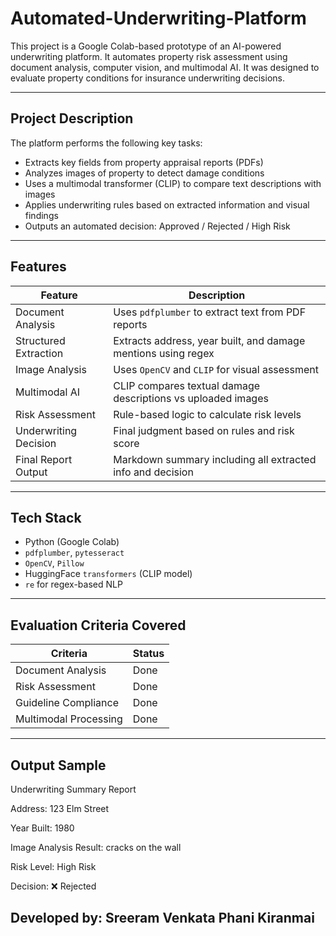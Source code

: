 # Automated-Underwriting-Platform


This project is a Google Colab-based prototype of an AI-powered underwriting platform. It automates property risk assessment using document analysis, computer vision, and multimodal AI. It was designed to evaluate property conditions for insurance underwriting decisions.

---

##  Project Description

The platform performs the following key tasks:
- Extracts key fields from property appraisal reports (PDFs)
- Analyzes images of property to detect damage conditions
- Uses a multimodal transformer (CLIP) to compare text descriptions with images
- Applies underwriting rules based on extracted information and visual findings
- Outputs an automated decision: Approved / Rejected / High Risk

---

##  Features

| Feature                   | Description |
|--------------------------|-------------|
|  Document Analysis     | Uses `pdfplumber` to extract text from PDF reports |
|  Structured Extraction | Extracts address, year built, and damage mentions using regex |
|  Image Analysis        | Uses `OpenCV` and `CLIP` for visual assessment |
|  Multimodal AI         | CLIP compares textual damage descriptions vs uploaded images |
|  Risk Assessment       | Rule-based logic to calculate risk levels |
|  Underwriting Decision | Final judgment based on rules and risk score |
|  Final Report Output   | Markdown summary including all extracted info and decision |

---

##  Tech Stack

- Python (Google Colab)
- `pdfplumber`, `pytesseract`
- `OpenCV`, `Pillow`
- HuggingFace `transformers` (CLIP model)
- `re` for regex-based NLP

---

##  Evaluation Criteria Covered

| Criteria                | Status |
|-------------------------|--------|
| Document Analysis       |  Done |
| Risk Assessment         |  Done |
| Guideline Compliance    |  Done |
| Multimodal Processing   |  Done |

---

##  Output Sample
Underwriting Summary Report

Address: 123 Elm Street

Year Built: 1980

Image Analysis Result: cracks on the wall

Risk Level: High Risk

Decision: ❌ Rejected

## Developed by: Sreeram Venkata Phani Kiranmai  

